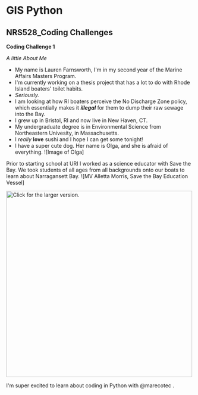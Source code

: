 # GIS Python
## NRS528_Coding Challenges


**Coding Challenge 1**

*A little About Me*

* My name is Lauren Farnsworth, I'm in my second year of the Marine Affairs Masters Program. 
* I'm currently working on a thesis project that has a lot to do with Rhode Island boaters' toilet habits.
* _Seriously._
* I am looking at how RI boaters perceive the No Discharge Zone policy, which essentially makes it _**illegal**_ for them to dump their raw sewage into the Bay.
* I grew up in Bristol, RI and now live in New Haven, CT.
* My undergraduate degree is in Environmental Science from Northeastern Univesity, in Massachusetts.
* I _really_ **love** sushi and I hope I can get some tonight!
* I have a super cute dog. Her name is Olga, and she is afraid of everything.
![Image of Olga]


Prior to starting school at URI I worked as a science educator with Save the Bay. We took students of all ages from all backgrounds onto our boats to learn about Narragansett Bay.
![MV Alletta Morris, Save the Bay Education Vessel]

<a href="https://drive.google.com/uc?export=view&id=XXX"><img src="https://drive.google.com/uc?export=view&id=GNwx3soaGRLjqcx37" style="width: 500px; max-width: 100%; height: auto" title="Click for the larger version." /></a>

  
  
I'm super excited to learn about coding in Python with @marecotec . 
